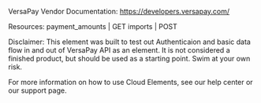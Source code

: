 VersaPay
Vendor Documentation: https://developers.versapay.com/

Resources: 
payment_amounts | GET
imports | POST

Disclaimer: This element was built to test out Authenticaion and basic data flow in and out of VersaPay API as an element. It is not considered a finished product, but should be used as a starting point. Swim at your own risk.

For more information on how to use Cloud Elements, see our help center or our support page.